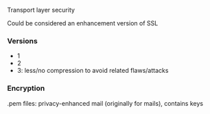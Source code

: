 
Transport layer security

Could be considered an enhancement version of SSL

### Versions
- 1
- 2
- 3: less/no compression to avoid related flaws/attacks


### Encryption

.pem files: privacy-enhanced mail (originally for mails), contains keys
